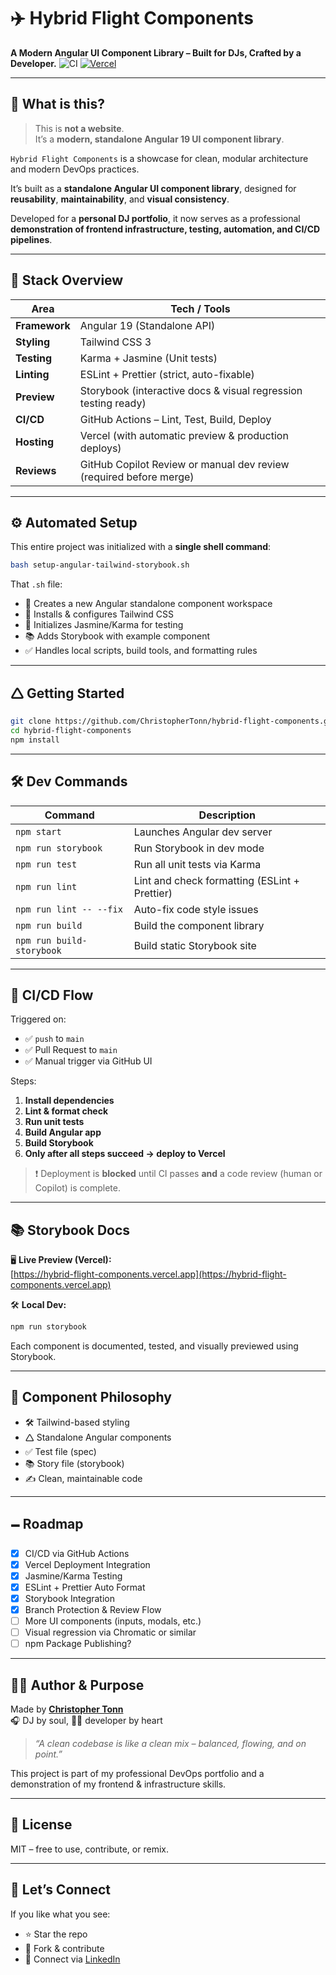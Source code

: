 # ✈️ Hybrid Flight Components

**A Modern Angular UI Component Library – Built for DJs, Crafted by a Developer.**
![CI](https://img.shields.io/badge/CI-passing-brightgreen?style=flat-square&logo=github)
[![Vercel](https://img.shields.io/badge/Deployed%20on-Vercel-000?style=flat-square&logo=vercel&logoColor=white)](https://hybrid-flight-components.vercel.app/)

---

## 🎯 What is this?

> This is **not a website**.  
> It’s a **modern, standalone Angular 19 UI component library**.

`Hybrid Flight Components` is a showcase for clean, modular architecture and modern DevOps practices.

It’s built as a **standalone Angular UI component library**, designed for **reusability**, **maintainability**, and **visual consistency**.

Developed for a **personal DJ portfolio**, it now serves as a professional **demonstration of frontend infrastructure, testing, automation, and CI/CD pipelines**.

---

## 🥪 Stack Overview

| Area          | Tech / Tools                                                       |
| ------------- | ------------------------------------------------------------------ |
| **Framework** | Angular 19 (Standalone API)                                        |
| **Styling**   | Tailwind CSS 3                                                     |
| **Testing**   | Karma + Jasmine (Unit tests)                                       |
| **Linting**   | ESLint + Prettier (strict, auto-fixable)                           |
| **Preview**   | Storybook (interactive docs & visual regression testing ready)     |
| **CI/CD**     | GitHub Actions – Lint, Test, Build, Deploy                         |
| **Hosting**   | Vercel (with automatic preview & production deploys)               |
| **Reviews**   | GitHub Copilot Review or manual dev review (required before merge) |

---

## ⚙️ Automated Setup

This entire project was initialized with a **single shell command**:

```bash
bash setup-angular-tailwind-storybook.sh
```

That `.sh` file:

- 🚀 Creates a new Angular standalone component workspace
- 🎨 Installs & configures Tailwind CSS
- 🥪 Initializes Jasmine/Karma for testing
- 📚 Adds Storybook with example component
- ✅ Handles local scripts, build tools, and formatting rules

---

## 🛆 Getting Started

```bash
git clone https://github.com/ChristopherTonn/hybrid-flight-components.git
cd hybrid-flight-components
npm install
```

---

## 🛠️ Dev Commands

| Command                   | Description                                   |
| ------------------------- | --------------------------------------------- |
| `npm start`               | Launches Angular dev server                   |
| `npm run storybook`       | Run Storybook in dev mode                     |
| `npm run test`            | Run all unit tests via Karma                  |
| `npm run lint`            | Lint and check formatting (ESLint + Prettier) |
| `npm run lint -- --fix`   | Auto-fix code style issues                    |
| `npm run build`           | Build the component library                   |
| `npm run build-storybook` | Build static Storybook site                   |

---

## 🔁 CI/CD Flow

Triggered on:

- ✅ `push` to `main`
- ✅ Pull Request to `main`
- ✅ Manual trigger via GitHub UI

Steps:

1. **Install dependencies**
2. **Lint & format check**
3. **Run unit tests**
4. **Build Angular app**
5. **Build Storybook**
6. **Only after all steps succeed → deploy to Vercel**

> ❗ Deployment is **blocked** until CI passes **and** a code review (human or Copilot) is complete.

---

## 📚 Storybook Docs

🖥️ **Live Preview (Vercel):**  
[https://hybrid-flight-components.vercel.app](https://hybrid-flight-components.vercel.app)

🛠️ **Local Dev:**

```bash
npm run storybook
```

Each component is documented, tested, and visually previewed using Storybook.

---

## 🧱 Component Philosophy

- 🛠️ Tailwind-based styling
- 🛆 Standalone Angular components
- ✅ Test file (spec)
- 📚 Story file (storybook)
- ✍️ Clean, maintainable code

---

## 🗕️ Roadmap

- [x] CI/CD via GitHub Actions
- [x] Vercel Deployment Integration
- [x] Jasmine/Karma Testing
- [x] ESLint + Prettier Auto Format
- [x] Storybook Integration
- [x] Branch Protection & Review Flow
- [ ] More UI components (inputs, modals, etc.)
- [ ] Visual regression via Chromatic or similar
- [ ] npm Package Publishing?

---

## 👨‍🎤 Author & Purpose

Made by **[Christopher Tonn](https://christophertonn.de)**  
🎧 DJ by soul, 👨‍💻 developer by heart

> _“A clean codebase is like a clean mix – balanced, flowing, and on point.”_

This project is part of my professional DevOps portfolio and a demonstration of my frontend & infrastructure skills.

---

## 📄 License

MIT – free to use, contribute, or remix.

---

## 💬 Let’s Connect

If you like what you see:

- ⭐ Star the repo
- 🤝 Fork & contribute
- 🔗 Connect via [LinkedIn](https://www.linkedin.com/in/christopher-tonn-b13b64142/)
